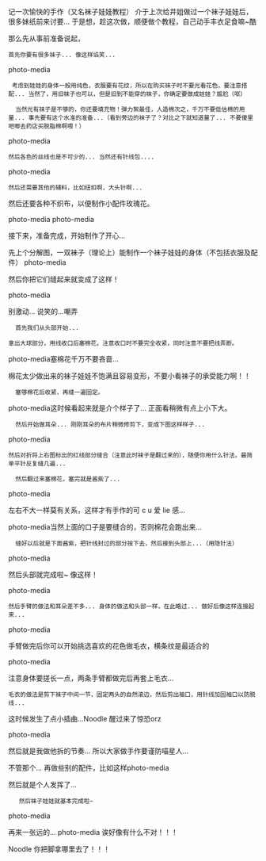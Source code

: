 记一次愉快的手作（又名袜子娃娃教程）
        介于上次给井姐做过一个袜子娃娃后，很多妹纸前来讨要... 于是想，趁这次做，顺便做个教程，自己动手丰衣足食嘛~酷



那么先从事前准备说起，

    首先你要有很多袜子... 像这样谄笑...

photo-media

     考虑到娃娃的身体一般用纯色，衣服要有花纹，所以在购买袜子时不要光看花色，要注意搭配... 当然了，用旧袜子也可以，但是旧到不能穿的袜子，你确定要做成娃娃？尴尬（呕） 

      当然光有袜子是不够的，你还要填充物！弹力絮最佳，人造棉次之，千万不要低估棉的用量... 事先要有这个水准的准备...（看到旁边的袜子了？对比之下就知道量了... 不要傻里吧唧去药店买脱脂棉啊喂！）

photo-media

    然后各色的丝线也是不可少的... 当然还有针线包....

photo-media

    然后还需要其他的辅料，比如纽扣啊，大头针啊...

然后还要各种不织布，以便制作小配件玫瑰花。

photo-media
photo-media





接下来，准备完成，开始制作了开心...


先上个分解图，一双袜子（理论上）能制作一个袜子娃娃的身体（不包括衣服及配件）
photo-media



然后你把它们缝起来就变成了这样！

photo-media


别激动... 说笑的...嘲弄

      首先我们从头部开始...

    拿出大球部分，用线收口后塞棉花，注意收口时不要完全收紧，同时注意不要把线弄断。

photo-media塞棉花千万不要吝啬...

棉花太少做出来的袜子娃娃不饱满且容易变形，不要小看袜子的承受能力啊！！

      塞够棉花后收紧，再缝一遍固定。

photo-media这时候看起来就是介个样子了... 正面看稍微有点上小下大。

      然后开始做耳朵... 刚刚耳朵的布片稍微修剪下，变成下图这样样子...

photo-media

    然后对折将上右图标出的红线部分缝合（注意此时袜子是翻过来的），随便你用什么针法，最简单平针反复缝几遍...

      然后翻过来塞棉花，塞完就是酱紫了... 



photo-media

左右不大一样莫有关系，这样才有手作的可 c u 爱 lie 感...

photo-media当然上面的口子是要缝合的，否则棉花会跑出来...

      缝好以后就是下面酱紫，把针线封过的部分按下去，然后接到头部上...（用隐针法）

photo-media



然后头部就完成啦~ 像这样！

photo-media

    然后手臂的做法和耳朵差不多... 身体的做法和头部一样，在此略过... 做好后像这样连接起来... 

photo-media

手臂做完后你可以开始挑选喜欢的花色做毛衣，横条纹是最适合的 

photo-media

注意身体要搓长一点，两条手臂都做完后再套上毛衣...

    毛衣的做法是剪下袜子中间一节，固定两头的自然滚边，然后剪出袖口，用针线加固袖口以防脱线...



这时候发生了点小插曲...Noodle 醒过来了惊恐orz   

photo-media

然后就是我做他拆的节奏... 所以大家做手作要谨防喵星人... 

不管那个... 再做些别的配件，比如这样photo-media

然后就是个人发挥了... 

       然后袜子娃娃就基本完成啦~ 

photo-media

再来一张远的...
photo-media
诶好像有什么不对！！！

Noodle 你把脚拿哪里去了！！！